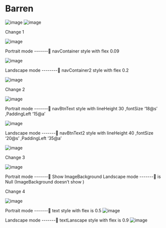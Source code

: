 # Barren
![image](https://user-images.githubusercontent.com/79341865/114594913-cd954180-9c5b-11eb-96a0-ebd72565820c.png)
![image](https://user-images.githubusercontent.com/79341865/114594995-e3a30200-9c5b-11eb-94f9-723f2b00e799.png)


    
Change 1

![image](https://user-images.githubusercontent.com/79341865/114595014-ea317980-9c5b-11eb-9f45-b34e0e240373.png)

 
Portrait mode ------- navContainer style with flex 0.09

![image](https://user-images.githubusercontent.com/79341865/114595058-f584a500-9c5b-11eb-961a-792a87d5afee.png)

 
Landscape mode --------  navContainer2 style with flex  0.2 

![image](https://user-images.githubusercontent.com/79341865/114595082-fc131c80-9c5b-11eb-93b4-c38397ebcb6f.png)

 

Change 2

![image](https://user-images.githubusercontent.com/79341865/114595105-046b5780-9c5c-11eb-96d9-004cbf161476.png)

 
Portrait mode ------- navBtnText style with lineHeight 30 ,fontSize ‘18@s’ ,PaddingLeft ‘15@a’ 

![image](https://user-images.githubusercontent.com/79341865/114595130-09c8a200-9c5c-11eb-9535-6e4f85574920.png)

 
Landscape mode ------- navBtnText2 style with lineHeight 40 ,fontSize ‘20@s’ ,PaddingLeft ‘35@a’ 

![image](https://user-images.githubusercontent.com/79341865/114595166-1220dd00-9c5c-11eb-9584-18683d5cd10a.png)

 


Change 3 

![image](https://user-images.githubusercontent.com/79341865/114595196-1a791800-9c5c-11eb-9510-b95c3fed6711.png)


Portrait mode ------- Show ImageBackground 
Landscape mode ------- is Null (ImageBackground doesn’t show ) 

Change 4 
 
![image](https://user-images.githubusercontent.com/79341865/114595225-2369e980-9c5c-11eb-8a93-95a0452340bb.png)

Portrait mode ------- text style with flex is 0.5
![image](https://user-images.githubusercontent.com/79341865/114595252-29f86100-9c5c-11eb-82dc-aae47d13b952.png)

 
Landscape mode ------- textLanscape style with flex is 0.9
![image](https://user-images.githubusercontent.com/79341865/114595268-2ebd1500-9c5c-11eb-8b7a-100b419db6de.png)

 
